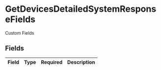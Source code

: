 # GetDevicesDetailedSystemResponseFields

Custom Fields


## Fields

| Field       | Type        | Required    | Description |
| ----------- | ----------- | ----------- | ----------- |
